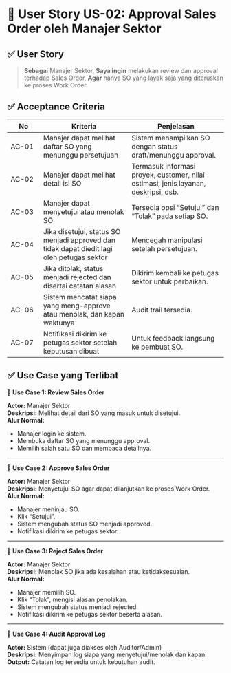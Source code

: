 # 🎯 User Story US-02: Approval Sales Order oleh Manajer Sektor
## ✅ User Story

> **Sebagai** Manajer Sektor,
**Saya ingin** melakukan review dan approval terhadap Sales Order,
**Agar** hanya SO yang layak saja yang diteruskan ke proses Work Order.

## ✅ Acceptance Criteria
|<div style="width: 60px;">No</div>	|Kriteria |Penjelasan|
|-------|------|------|
|AC-01|	Manajer dapat melihat daftar SO yang menunggu persetujuan	|Sistem menampilkan SO dengan status draft/menunggu approval.|
|AC-02|	Manajer dapat melihat detail isi SO	|Termasuk informasi proyek, customer, nilai estimasi, jenis layanan, deskripsi, dsb.|
|AC-03|	Manajer dapat menyetujui atau menolak SO|	Tersedia opsi “Setujui” dan “Tolak” pada setiap SO.|
|AC-04|	Jika disetujui, status SO menjadi approved dan tidak dapat diedit lagi oleh petugas sektor	|Mencegah manipulasi setelah persetujuan.|
|AC-05|	Jika ditolak, status menjadi rejected dan disertai catatan alasan	|Dikirim kembali ke petugas sektor untuk perbaikan.|
|AC-06|	Sistem mencatat siapa yang meng-approve atau menolak, dan kapan waktunya|	Audit trail tersedia.|
|AC-07|	Notifikasi dikirim ke petugas sektor setelah keputusan dibuat	|Untuk feedback langsung ke pembuat SO.|

## ✅ Use Case yang Terlibat

**🔹 Use Case 1: Review Sales Order**

**Actor:** Manajer Sektor  
**Deskripsi:** Melihat detail dari SO yang masuk untuk disetujui.  
**Alur Normal:**
- Manajer login ke sistem.
- Membuka daftar SO yang menunggu approval.
- Memilih salah satu SO dan membaca detailnya.
<hr>

**🔹 Use Case 2: Approve Sales Order**

**Actor:** Manajer Sektor  
**Deskripsi:** Menyetujui SO agar dapat dilanjutkan ke proses Work Order.  
**Alur Normal:**

- Manajer meninjau SO.
- Klik “Setujui”.
- Sistem mengubah status SO menjadi approved.
- Notifikasi dikirim ke petugas sektor.
<hr>

**🔹 Use Case 3: Reject Sales Order**

**Actor:** Manajer Sektor  
**Deskripsi:** Menolak SO jika ada kesalahan atau ketidaksesuaian.  
**Alur Normal:**

- Manajer memilih SO.
- Klik “Tolak”, mengisi alasan penolakan.
- Sistem mengubah status menjadi rejected.
- Notifikasi dikirim ke petugas sektor beserta alasan.
<hr>

**🔹 Use Case 4: Audit Approval Log**

**Actor:** Sistem (dapat juga diakses oleh Auditor/Admin)  
**Deskripsi:** Menyimpan log siapa yang menyetujui/menolak dan kapan.  
**Output:** Catatan log tersedia untuk kebutuhan audit.